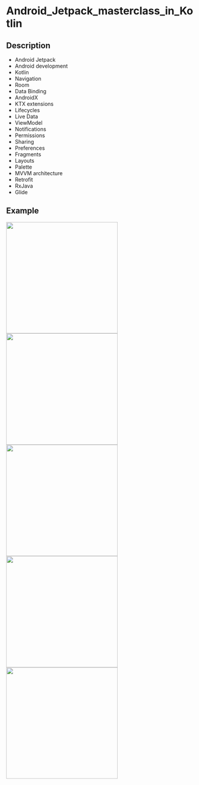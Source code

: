 # Android_Jetpack_masterclass_in_Kotlin

## Description
- Android Jetpack
- Android development
- Kotlin
- Navigation
- Room
- Data Binding
- AndroidX
- KTX extensions
- Lifecycles
- Live Data
- ViewModel
- Notifications
- Permissions
- Sharing
- Preferences
- Fragments
- Layouts
- Palette
- MVVM architecture
- Retrofit
- RxJava
- Glide

## Example

<img src="https://github.com/vkozhemi/Android_Jetpack_masterclass_in_Kotlin/AndroidJetpackmasterclassinKotlin/blob/master/img/1.png" width="300">

<img src="https://github.com/vkozhemi/Android_Jetpack_masterclass_in_Kotlin/AndroidJetpackmasterclassinKotlin/blob/master/img/2.png" width="300">

<img src="https://github.com/vkozhemi/Android_Jetpack_masterclass_in_Kotlin/AndroidJetpackmasterclassinKotlin/blob/master/img/3.png" width="300">

<img src="https://github.com/vkozhemi/Android_Jetpack_masterclass_in_Kotlin/AndroidJetpackmasterclassinKotlin/blob/master/img/4.png" width="300">

<img src="https://github.com/vkozhemi/Android_Jetpack_masterclass_in_Kotlin/AndroidJetpackmasterclassinKotlin/blob/master/img/5.png" width="300">



